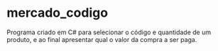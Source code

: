 # mercado_codigo
Programa criado em C# para selecionar o código e quantidade de um produto, e ao final apresentar qual o valor da compra a ser paga. 
